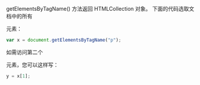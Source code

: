 getElementsByTagName() 方法返回 HTMLCollection 对象。
下面的代码选取文档中的所有 <p> 元素：
```js
var x = document.getElementsByTagName("p");
```
如需访问第二个 <p> 元素，您可以这样写：
```js
y = x[1];
```